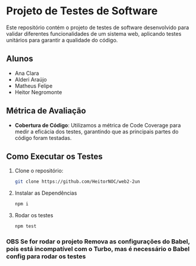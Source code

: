   # Projeto de Testes de Software
  
  Este repositório contém o projeto de testes de software desenvolvido para validar diferentes funcionalidades de um sistema web, aplicando testes unitários para garantir a qualidade do código.
  
  ## Alunos
  - Ana Clara
  - Alderi Araújo
  - Matheus Felipe
  - Heitor Negromonte
  
  ## Métrica de Avaliação
  
  - **Cobertura de Código**: Utilizamos a métrica de Code Coverage para medir a eficácia dos testes, garantindo que as principais partes do código foram testadas.
  
  ## Como Executar os Testes
  
  1. Clone o repositório:
     ```bash
     git clone https://github.com/HeitorNOC/web2-2un

  2. Instalar as Dependências
     ```bash
     npm i
  3. Rodar os testes
     ```bash
     npm test

  ### OBS Se for rodar o projeto Remova as configurações do Babel, pois está incompatível com o Turbo, mas é necessário o Babel config para rodar os testes
     
